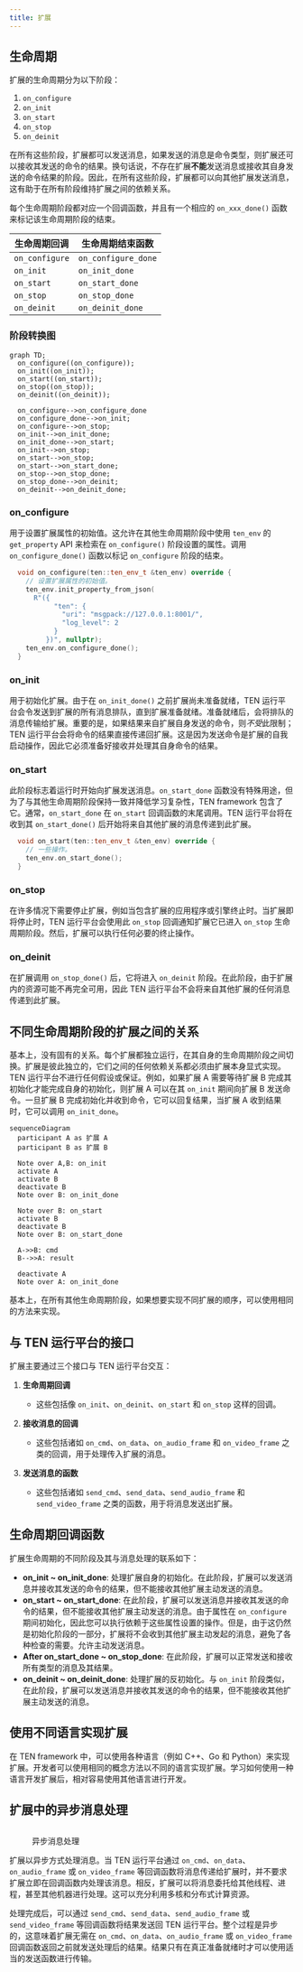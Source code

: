 ```yaml
---
title: 扩展
---
```


## 生命周期

扩展的生命周期分为以下阶段：

1. `on_configure`
2. `on_init`
3. `on_start`
4. `on_stop`
5. `on_deinit`

在所有这些阶段，扩展都可以发送消息，如果发送的消息是命令类型，则扩展还可以接收其发送的命令的结果。换句话说，不存在扩展**不能**发送消息或接收其自身发送的命令结果的阶段。因此，在所有这些阶段，扩展都可以向其他扩展发送消息，这有助于在所有阶段维持扩展之间的依赖关系。

每个生命周期阶段都对应一个回调函数，并且有一个相应的 `on_xxx_done()` 函数来标记该生命周期阶段的结束。

| 生命周期回调   | 生命周期结束函数    |
| -------------- | ------------------- |
| `on_configure` | `on_configure_done` |
| `on_init`      | `on_init_done`      |
| `on_start`     | `on_start_done`     |
| `on_stop`      | `on_stop_done`      |
| `on_deinit`    | `on_deinit_done`    |

### 阶段转换图

```mermaid
graph TD;
  on_configure((on_configure));
  on_init((on_init));
  on_start((on_start));
  on_stop((on_stop));
  on_deinit((on_deinit));

  on_configure-->on_configure_done
  on_configure_done-->on_init;
  on_configure-->on_stop;
  on_init-->on_init_done;
  on_init_done-->on_start;
  on_init-->on_stop;
  on_start-->on_stop;
  on_start-->on_start_done;
  on_stop-->on_stop_done;
  on_stop_done-->on_deinit;
  on_deinit-->on_deinit_done;
```

### on_configure

用于设置扩展属性的初始值。这允许在其他生命周期阶段中使用 `ten_env` 的 `get_property` API 来检索在 `on_configure()` 阶段设置的属性。调用 `on_configure_done()` 函数以标记 `on_configure` 阶段的结束。

```c++
  void on_configure(ten::ten_env_t &ten_env) override {
    // 设置扩展属性的初始值。
    ten_env.init_property_from_json(
      R"({
           "ten": {
             "uri": "msgpack://127.0.0.1:8001/",
             "log_level": 2
           }
         })", nullptr);
    ten_env.on_configure_done();
  }
```

### on_init

用于初始化扩展。由于在 `on_init_done()` 之前扩展尚未准备就绪，TEN 运行平台会令发送到扩展的所有消息排队，直到扩展准备就绪。准备就绪后，会将排队的消息传输给扩展。重要的是，如果结果来自扩展自身发送的命令，则*不受*此限制；TEN 运行平台会将命令的结果直接传递回扩展。这是因为发送命令是扩展的自我启动操作，因此它必须准备好接收并处理其自身命令的结果。

### on_start

此阶段标志着运行时开始向扩展发送消息。`on_start_done` 函数没有特殊用途，但为了与其他生命周期阶段保持一致并降低学习复杂性，TEN framework 包含了它。通常，`on_start_done` 在 `on_start` 回调函数的末尾调用。TEN 运行平台将在收到其 `on_start_done()` 后开始将来自其他扩展的消息传递到此扩展。

```c++
  void on_start(ten::ten_env_t &ten_env) override {
    // 一些操作。
    ten_env.on_start_done();
  }
```

### on_stop

在许多情况下需要停止扩展，例如当包含扩展的应用程序或引擎终止时。当扩展即将停止时，TEN 运行平台会使用此 `on_stop` 回调通知扩展它已进入 `on_stop` 生命周期阶段。然后，扩展可以执行任何必要的终止操作。

### on_deinit

在扩展调用 `on_stop_done()` 后，它将进入 `on_deinit` 阶段。在此阶段，由于扩展内的资源可能不再完全可用，因此 TEN 运行平台不会将来自其他扩展的任何消息传递到此扩展。

## 不同生命周期阶段的扩展之间的关系

基本上，没有固有的关系。每个扩展都独立运行，在其自身的生命周期阶段之间切换。扩展是彼此独立的，它们之间的任何依赖关系都必须由扩展本身显式实现。TEN 运行平台不进行任何假设或保证。例如，如果扩展 A 需要等待扩展 B 完成其初始化才能完成自身的初始化，则扩展 A 可以在其 `on_init` 期间向扩展 B 发送命令。一旦扩展 B 完成初始化并收到命令，它可以回复结果，当扩展 A 收到结果时，它可以调用 `on_init_done`。

```mermaid
sequenceDiagram
  participant A as 扩展 A
  participant B as 扩展 B

  Note over A,B: on_init
  activate A
  activate B
  deactivate B
  Note over B: on_init_done

  Note over B: on_start
  activate B
  deactivate B
  Note over B: on_start_done

  A->>B: cmd
  B-->>A: result

  deactivate A
  Note over A: on_init_done
```

基本上，在所有其他生命周期阶段，如果想要实现不同扩展的顺序，可以使用相同的方法来实现。

## 与 TEN 运行平台的接口

扩展主要通过三个接口与 TEN 运行平台交互：

1. **生命周期回调**

   - 这些包括像 `on_init`、`on_deinit`、`on_start` 和 `on_stop` 这样的回调。

2. **接收消息的回调**

   - 这些包括诸如 `on_cmd`、`on_data`、`on_audio_frame` 和 `on_video_frame` 之类的回调，用于处理传入扩展的消息。

3. **发送消息的函数**

   - 这些包括诸如 `send_cmd`、`send_data`、`send_audio_frame` 和 `send_video_frame` 之类的函数，用于将消息发送出扩展。

## 生命周期回调函数

扩展生命周期的不同阶段及其与消息处理的联系如下：

- **on_init ~ on_init_done**: 处理扩展自身的初始化。在此阶段，扩展可以发送消息并接收其发送的命令的结果，但不能接收其他扩展主动发送的消息。
- **on_start ~ on_start_done**: 在此阶段，扩展可以发送消息并接收其发送的命令的结果，但不能接收其他扩展主动发送的消息。由于属性在 `on_configure` 期间初始化，因此您可以执行依赖于这些属性设置的操作。但是，由于这仍然是初始化阶段的一部分，扩展将不会收到其他扩展主动发起的消息，避免了各种检查的需要。允许主动发送消息。
- **After on_start_done ~ on_stop_done**: 在此阶段，扩展可以正常发送和接收所有类型的消息及其结果。
- **on_deinit ~ on_deinit_done**: 处理扩展的反初始化。与 `on_init` 阶段类似，在此阶段，扩展可以发送消息并接收其发送的命令的结果，但不能接收其他扩展主动发送的消息。

## 使用不同语言实现扩展

在 TEN framework 中，可以使用各种语言（例如 C++、Go 和 Python）来实现扩展。开发者可以使用相同的概念方法以不同的语言实现扩展。学习如何使用一种语言开发扩展后，相对容易使用其他语言进行开发。

## 扩展中的异步消息处理

<figure><img src="../../..https://ten-framework-assets.s3.amazonaws.com/doc-assets/asynchronous_message_processing.png" alt=""><figcaption><p>异步消息处理</p></figcaption></figure>

扩展以异步方式处理消息。当 TEN 运行平台通过 `on_cmd`、`on_data`、`on_audio_frame` 或 `on_video_frame` 等回调函数将消息传递给扩展时，并不要求扩展立即在回调函数内处理该消息。相反，扩展可以将消息委托给其他线程、进程，甚至其他机器进行处理。这可以充分利用多核和分布式计算资源。

处理完成后，可以通过 `send_cmd`、`send_data`、`send_audio_frame` 或 `send_video_frame` 等回调函数将结果发送回 TEN 运行平台。整个过程是异步的，这意味着扩展无需在 `on_cmd`、`on_data`、`on_audio_frame` 或 `on_video_frame` 回调函数返回之前就发送处理后的结果。结果只有在真正准备就绪时才可以使用适当的发送函数进行传输。
